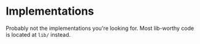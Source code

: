# Implementations

Probably not the implementations you're looking for. Most lib-worthy code is
located at `lib/` instead.

